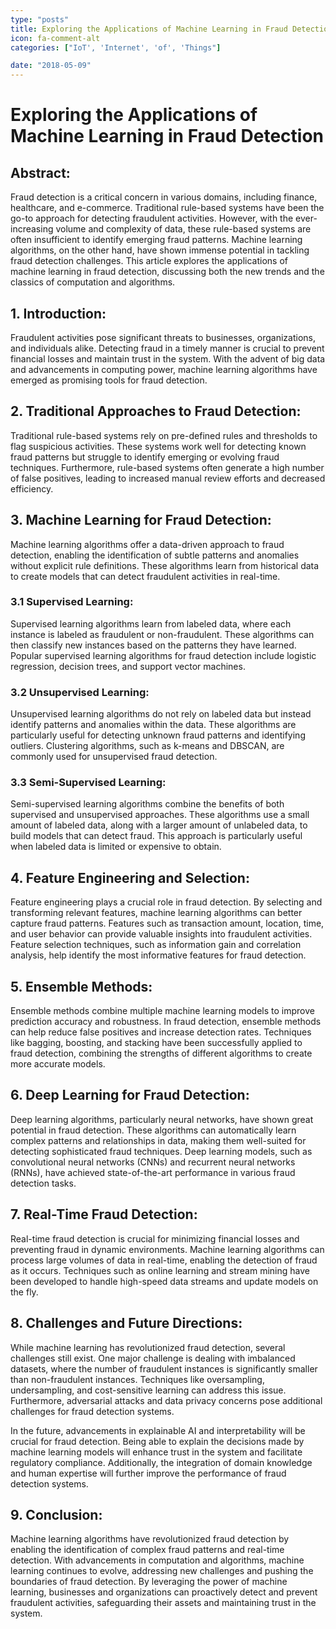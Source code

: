 ```yaml
---
type: "posts"
title: Exploring the Applications of Machine Learning in Fraud Detection
icon: fa-comment-alt
categories: ["IoT', 'Internet', 'of', 'Things"]

date: "2018-05-09"
---
```




# Exploring the Applications of Machine Learning in Fraud Detection

## Abstract:

Fraud detection is a critical concern in various domains, including finance, healthcare, and e-commerce. Traditional rule-based systems have been the go-to approach for detecting fraudulent activities. However, with the ever-increasing volume and complexity of data, these rule-based systems are often insufficient to identify emerging fraud patterns. Machine learning algorithms, on the other hand, have shown immense potential in tackling fraud detection challenges. This article explores the applications of machine learning in fraud detection, discussing both the new trends and the classics of computation and algorithms.

## 1. Introduction:

Fraudulent activities pose significant threats to businesses, organizations, and individuals alike. Detecting fraud in a timely manner is crucial to prevent financial losses and maintain trust in the system. With the advent of big data and advancements in computing power, machine learning algorithms have emerged as promising tools for fraud detection.

## 2. Traditional Approaches to Fraud Detection:

Traditional rule-based systems rely on pre-defined rules and thresholds to flag suspicious activities. These systems work well for detecting known fraud patterns but struggle to identify emerging or evolving fraud techniques. Furthermore, rule-based systems often generate a high number of false positives, leading to increased manual review efforts and decreased efficiency.

## 3. Machine Learning for Fraud Detection:

Machine learning algorithms offer a data-driven approach to fraud detection, enabling the identification of subtle patterns and anomalies without explicit rule definitions. These algorithms learn from historical data to create models that can detect fraudulent activities in real-time.

### 3.1 Supervised Learning:

Supervised learning algorithms learn from labeled data, where each instance is labeled as fraudulent or non-fraudulent. These algorithms can then classify new instances based on the patterns they have learned. Popular supervised learning algorithms for fraud detection include logistic regression, decision trees, and support vector machines.

### 3.2 Unsupervised Learning:

Unsupervised learning algorithms do not rely on labeled data but instead identify patterns and anomalies within the data. These algorithms are particularly useful for detecting unknown fraud patterns and identifying outliers. Clustering algorithms, such as k-means and DBSCAN, are commonly used for unsupervised fraud detection.

### 3.3 Semi-Supervised Learning:

Semi-supervised learning algorithms combine the benefits of both supervised and unsupervised approaches. These algorithms use a small amount of labeled data, along with a larger amount of unlabeled data, to build models that can detect fraud. This approach is particularly useful when labeled data is limited or expensive to obtain.

## 4. Feature Engineering and Selection:

Feature engineering plays a crucial role in fraud detection. By selecting and transforming relevant features, machine learning algorithms can better capture fraud patterns. Features such as transaction amount, location, time, and user behavior can provide valuable insights into fraudulent activities. Feature selection techniques, such as information gain and correlation analysis, help identify the most informative features for fraud detection.

## 5. Ensemble Methods:

Ensemble methods combine multiple machine learning models to improve prediction accuracy and robustness. In fraud detection, ensemble methods can help reduce false positives and increase detection rates. Techniques like bagging, boosting, and stacking have been successfully applied to fraud detection, combining the strengths of different algorithms to create more accurate models.

## 6. Deep Learning for Fraud Detection:

Deep learning algorithms, particularly neural networks, have shown great potential in fraud detection. These algorithms can automatically learn complex patterns and relationships in data, making them well-suited for detecting sophisticated fraud techniques. Deep learning models, such as convolutional neural networks (CNNs) and recurrent neural networks (RNNs), have achieved state-of-the-art performance in various fraud detection tasks.

## 7. Real-Time Fraud Detection:

Real-time fraud detection is crucial for minimizing financial losses and preventing fraud in dynamic environments. Machine learning algorithms can process large volumes of data in real-time, enabling the detection of fraud as it occurs. Techniques such as online learning and stream mining have been developed to handle high-speed data streams and update models on the fly.

## 8. Challenges and Future Directions:

While machine learning has revolutionized fraud detection, several challenges still exist. One major challenge is dealing with imbalanced datasets, where the number of fraudulent instances is significantly smaller than non-fraudulent instances. Techniques like oversampling, undersampling, and cost-sensitive learning can address this issue. Furthermore, adversarial attacks and data privacy concerns pose additional challenges for fraud detection systems.

In the future, advancements in explainable AI and interpretability will be crucial for fraud detection. Being able to explain the decisions made by machine learning models will enhance trust in the system and facilitate regulatory compliance. Additionally, the integration of domain knowledge and human expertise will further improve the performance of fraud detection systems.

## 9. Conclusion:

Machine learning algorithms have revolutionized fraud detection by enabling the identification of complex fraud patterns and real-time detection. With advancements in computation and algorithms, machine learning continues to evolve, addressing new challenges and pushing the boundaries of fraud detection. By leveraging the power of machine learning, businesses and organizations can proactively detect and prevent fraudulent activities, safeguarding their assets and maintaining trust in the system.